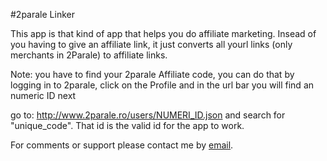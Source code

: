 #2parale Linker

This app is that kind of app that helps you do affiliate marketing. Insead of you having to give an affiliate link, it just converts all yourl links (only merchants in 2Parale) to affiliate links. 

Note: you have to find your 2parale Affiliate code, you can do that by logging in to 2parale, click on the Profile and in the url bar you will find an numeric ID next 

go to: http://www.2parale.ro/users/NUMERI_ID.json and search for "unique_code". That id is the valid id for the app to work.



For comments or support please contact me by <a href="mailto:necenzurat+cloudflare@gmail.com">email</a></a>.